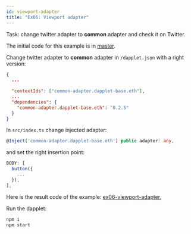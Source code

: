 ```yaml
---
id: viewport-adapter
title: "Ex06: Viewport adapter"
---
```


Task: change twitter adapter to **common** adapter and check it on Twitter.

The initial code for this example is in [master](https://github.com/dapplets/dapplet-template/tree/master).

Change twitter adapter to **common** adapter in `/dapplet.json` with a right version:

```json
{
  ...
  
  "contextIds": ["common-adapter.dapplet-base.eth"],
  ...
  "dependencies": {
    "common-adapter.dapplet-base.eth": "0.2.5"
  }
}
```

In `src/index.ts` change injected adapter:

```ts
@Inject('common-adapter.dapplet-base.eth') public adapter: any,
```

and set the right insertion point:

```ts
BODY: [
  button({
    ...
  }),
],
```

Here is the result code of the example: [ex06-viewport-adapter.](https://github.com/dapplets/dapplet-template/tree/ex06-viewport-adapter)

Run the dapplet:

```bash
npm i
npm start
```
